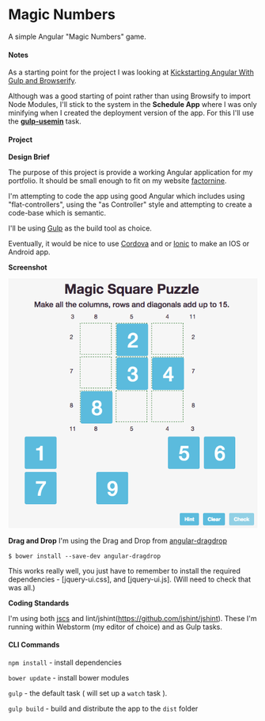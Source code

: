 Magic Numbers
=====

A simple Angular "Magic Numbers" game.

#### Notes

As a starting point for the project I was looking at [Kickstarting Angular With Gulp and Browserify](http://mherman.org/blog/2014/08/14/kickstarting-angular-with-gulp/#.VL5mJL4kK5Y).

Although was a good starting of point rather than using Browsify to import Node Modules, I'll stick to the system in the **Schedule App** where I was only minifying when I created the deployment version of the app. For this I'll use the **[gulp-usemin](https://www.npmjs.com/package/gulp-usemin)** task.

#### Project

**Design Brief**

The purpose of this project is provide a working Angular application for my portfolio. It should be small enough to fit on my website [factornine](www.factornine.co.uk).

I'm attempting to code the app using good Angular which includes using "flat-controllers", using the "as Controller" style and attempting to create a code-base which is semantic.

I'll be using [Gulp](www.gulpjs.com) as the build tool as choice.

Eventually, it would be nice to use [Cordova](http://cordova.apache.org) and or [Ionic](http://ionicframework.com) to make an IOS or Android app.


**Screenshot**

![Magic Numbers](/design/magic_square_140128.png?raw=true "Magic Square 140128")



**Drag and Drop**
I'm using the Drag and Drop from [angular-dragdrop](https://github.com/codef0rmer/angular-dragdrop)


```
$ bower install --save-dev angular-dragdrop
```

This works really well, you just have to remember to install the required dependencies - [jquery-ui.css], and [jquery-ui.js]. (Will need to check that was all.)

**Coding Standards**

I'm using both [jscs](http://jscs.info) and lint/jshint(https://github.com/jshint/jshint). These I'm running within Webstorm (my editor of choice) and as Gulp tasks.

#### CLI Commands

`npm install` - install dependencies

`bower update` - install bower modules

`gulp` - the default task ( will set up a `watch` task ).

`gulp build` - build and distribute the app to the `dist` folder
